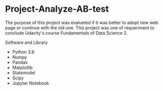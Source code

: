 # Project-Analyze-AB-test
The purpose of this project was evalueted if it was better to adopt new web page or continue with the old one. This project was one of requeriment to conclude Udacity's course Fundamentals of Data Science 2.

Software and Library
* Python 3.6
* Numpy
* Pandas
* Matplotlib
* Statsmodel
* Scipy
* Jupyter Notebook
